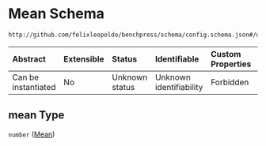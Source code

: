 # Mean Schema

```txt
http://github.com/felixleopoldo/benchpress/schema/config.schema.json#/definitions/notears_dag_sampling/properties/mean
```



| Abstract            | Extensible | Status         | Identifiable            | Custom Properties | Additional Properties | Access Restrictions | Defined In                                                       |
| :------------------ | :--------- | :------------- | :---------------------- | :---------------- | :-------------------- | :------------------ | :--------------------------------------------------------------- |
| Can be instantiated | No         | Unknown status | Unknown identifiability | Forbidden         | Allowed               | none                | [config.schema.json*](config.schema.json "open original schema") |

## mean Type

`number` ([Mean](config-definitions-notears-dag-sampling-properties-mean.md))
